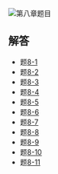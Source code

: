 ![第八章题目](https://github.com/wangxb96/C_Language_Programming/blob/master/chapter8/08ti.jpg)
## 解答
- 题[8-1](https://github.com/wangxb96/C_Language_Programming/blob/master/chapter8/8-1.cpp)
- 题[8-2](https://github.com/wangxb96/C_Language_Programming/blob/master/chapter8/8-2.cpp)
- 题[8-3](https://github.com/wangxb96/C_Language_Programming/blob/master/chapter8/8-3.cpp)
- 题[8-4](https://github.com/wangxb96/C_Language_Programming/blob/master/chapter8/8-4.cpp)
- 题[8-5](https://github.com/wangxb96/C_Language_Programming/blob/master/chapter8/8-5.cpp)
- 题[8-6](https://github.com/wangxb96/C_Language_Programming/blob/master/chapter8/8-6.cpp)
- 题[8-7](https://github.com/wangxb96/C_Language_Programming/blob/master/chapter8/8-7.cpp)
- 题[8-8](https://github.com/wangxb96/C_Language_Programming/blob/master/chapter8/8-8.cpp)
- 题[8-9](https://github.com/wangxb96/C_Language_Programming/blob/master/chapter8/8-9.cpp)
- 题[8-10](https://github.com/wangxb96/C_Language_Programming/blob/master/chapter8/8-10.cpp)
- 题[8-11](https://github.com/wangxb96/C_Language_Programming/blob/master/chapter8/8-11.cpp)
